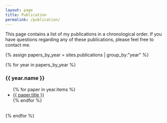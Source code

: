 ```yaml
---
layout: page
title: Publication
permalink: /publication/
---
```


This page contains a list of my publications in a chronological order.
If you have questions regarding any of these publications, please feel free to contact me.

{% assign papers_by_year = sites.publications | group_by:"year" %}

{% for year in papers_by_year %}
<h3>{{ year.name }}</h3>
<ul>
  {% for paper in year.items %}
  <li>
    <a href="{{ paper.url }}">
      {{ paper.title }}
    </a>
  </li>
  {% endfor %}
</ul><br>
{% endfor %}
